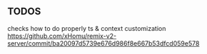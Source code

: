 ## TODOS
checks how to do properly ts & context customization
https://github.com/xHomu/remix-v2-server/commit/ba20097d5739e676d986f8e667b53dfcd059e578